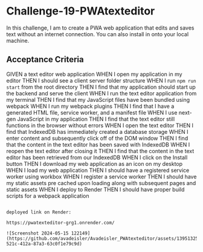 # Challenge-19-PWAtexteditor

In this challenge, I am to create a PWA web application that edits and saves text without an internet connection. You can also install in onto your local machine.

## Acceptance Criteria

GIVEN a text editor web application
WHEN I open my application in my editor
THEN I should see a client server folder structure
WHEN I run `npm run start` from the root directory
THEN I find that my application should start up the backend and serve the client
WHEN I run the text editor application from my terminal
THEN I find that my JavaScript files have been bundled using webpack
WHEN I run my webpack plugins
THEN I find that I have a generated HTML file, service worker, and a manifest file
WHEN I use next-gen JavaScript in my application
THEN I find that the text editor still functions in the browser without errors
WHEN I open the text editor
THEN I find that IndexedDB has immediately created a database storage
WHEN I enter content and subsequently click off of the DOM window
THEN I find that the content in the text editor has been saved with IndexedDB
WHEN I reopen the text editor after closing it
THEN I find that the content in the text editor has been retrieved from our IndexedDB
WHEN I click on the Install button
THEN I download my web application as an icon on my desktop
WHEN I load my web application
THEN I should have a registered service worker using workbox
WHEN I register a service worker
THEN I should have my static assets pre cached upon loading along with subsequent pages and static assets
WHEN I deploy to Render
THEN I should have proper build scripts for a webpack application

```

deployed link on Render:

https://pwatexteditor-grg1.onrender.com/

![Screenshot 2024-05-15 122149](https://github.com/avadeisler/Avadeisler_PWAtexteditor/assets/139513258/13259ffd-521c-412a-87a3-63c0f1e79c9d)
```
